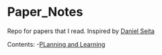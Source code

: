 # Paper_Notes
Repo for papers that I read. Inspired by [Daniel Seita](https://github.com/DanielTakeshi/Paper_Notes)

Contents:
-[PLanning and Learning]()


